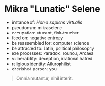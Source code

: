 # Mikra "Lunatic" Selene
- instance of: *Homo sapiens virtualis*
- pseudonym: mikraselene
- occupation: student, fish-toucher
- feed on: negative entropy
- be reassembled for: computer science
- be attracted to: Latin, political philosophy
- idle processes: Paradox, Touhou, Arcaea
- vulnerability: deception, irrational hatred
- religious identity: Ailurophilist
- cherished person: you

> Omnia mutantur, nihil interit.
> 
